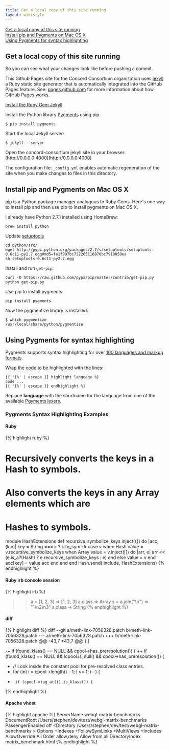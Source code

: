```yaml
---
title: Get a local copy of this site running
layout: wikistyle
---
```


<p>
<a href="#get_a_local_copy_of_this_site_running">Get a local copy of this site running</a><br>
<a href="#install_pip_and_pygments_on_mac_os_x">Install pip and Pygments on Mac OS X</a><br>
<a href="#using_pygments_for_syntax_highlighting">Using Pygments for syntax highlighting</a>
</p>

## Get a local copy of this site running

So you can see what your changes look like before pushing a commit.

This Github Pages site for the Concord Consortium organization uses [jekyll](https://github.com/mojombo/jekyll) a Ruby static site generator that is automatically integrated into the GitHub Pages feature. See: [pages.github.com](http://pages.github.com/) for more information about how GitHub Pages works.

[Install the Ruby Gem Jekyll](https://github.com/mojombo/jekyll/wiki/install)

Install the Python library [Pygments](http://pygments.org/) using pip.

    $ pip install pygments

Start the local Jekyll server:

    $ jekyll --server

Open the concord-consortium jekyll site in your browser: [http://0.0.0.0:4000](http://0.0.0.0:4000)

The configuration file: `_config.yml` enables automatic regeneration of the site when you make changes to files in this directory.

## Install pip and Pygments on Mac OS X

[pip](http://www.pip-installer.org/en/latest/index.html) is a Python package manager analogous to Ruby Gems. Here's one way to install pip and then use pip to install pygments on Mac OS X.

I already have Python 2.7.1 installed using HomeBrew:

    brew install python

Update [setuptools](http://pypi.python.org/pypi/setuptools#cygwin-mac-os-x-linux-other)

    cd python/src/
    wget http://pypi.python.org/packages/2.7/s/setuptools/setuptools-0.6c11-py2.7.egg#md5=fe1f997bc722265116870bc7919059ea
    sh setuptools-0.6c11-py2.7.egg

Install and run `get-pip`:

    curl -O https://raw.github.com/pypa/pip/master/contrib/get-pip.py
    python get-pip.py

Use pip to install pygments:

    pip install pygments

Now the pygmentize library is installed:

    $ which pygmentize
    /usr/local/share/python/pygmentize

## Using Pygments for syntax highlighting

Pygments supports syntax highlighting for over [100 languages and markup formats](http://pygments.org/languages/).

Wrap the code to be highlighted with the lines:

    {{ '{%' | escape }} highlight language %}
    code ...
    {{ '{%' | escape }} endhighlight %}
    
Replace **language** with the shortname for the language from one of the available [Pgyments lexers](http://pygments.org/docs/lexers/).

### Pygments Syntax Highlighting Examples

#### Ruby

{% highlight ruby %}
# Recursively converts the keys in a Hash to symbols.
# Also converts the keys in any Array elements which are 
# Hashes to symbols.
module HashExtensions
  def recursive_symbolize_keys
    inject({}) do |acc, (k,v)|
      key = String === k ? k.to_sym : k
      case v
      when Hash
        value = v.recursive_symbolize_keys
      when Array
        value = v.inject([]) do |arr, e|
          arr << (e.is_a?(Hash) ? e.recursive_symbolize_keys : e)
        end
      else
        value = v
      end
      acc[key] = value
      acc
    end
  end
end
Hash.send(:include, HashExtensions)
{% endhighlight %}

#### Ruby irb console session

{% highlight irb %}
>> a = [1, 2, 3]
=> [1, 2, 3]
>> a.class
=> Array
>> s = a.join("\n")
=> "1\n2\n3"
>> s.class
=> String
{% endhighlight %}

#### diff

{% highlight diff %}
diff --git a/meth-link-7056328.patch b/meth-link-7056328.patch
--- a/meth-link-7056328.patch
+++ b/meth-link-7056328.patch
@@ -43,7 +43,7 @@
      }
    }
 
-+  if (found_klass() == NULL && cpool->has_preresolution()) {
++  if (found_klass() == NULL && !cpool.is_null() && cpool->has_preresolution()) {
 +    // Look inside the constant pool for pre-resolved class entries.
 +    for (int i = cpool->length() - 1; i >= 1; i--) {
 +      if (cpool->tag_at(i).is_klass()) {
{% endhighlight %}

#### Apache vhost

{% highlight apache %}
<VirtualHost webgl-matrix-benchmarks.local:80>
   ServerName webgl-matrix-benchmarks
   DocumentRoot /Users/stephen/dev/test/webgl-matrix-benchmarks
   PassengerEnabled off
   <Directory /Users/stephen/dev/test/webgl-matrix-benchmarks >
     Options +Indexes +FollowSymLinks +MultiViews +Includes
     AllowOverride All
     Order allow,deny
     Allow from all
     DirectoryIndex matrix_benchmark.html
  </Directory>
</VirtualHost>
{% endhighlight %}
